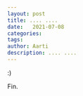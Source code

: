 ```yaml
---
layout: post
title: .... ....
date:   2021-07-08
categories:
tags: 
author: Aarti
description: .... ....
---
```


<!--more-->

:)


Fin. 










